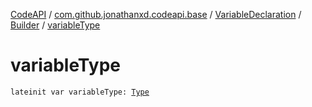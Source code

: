 [CodeAPI](../../../index.md) / [com.github.jonathanxd.codeapi.base](../../index.md) / [VariableDeclaration](../index.md) / [Builder](index.md) / [variableType](.)

# variableType

`lateinit var variableType: `[`Type`](http://docs.oracle.com/javase/6/docs/api/java/lang/reflect/Type.html)